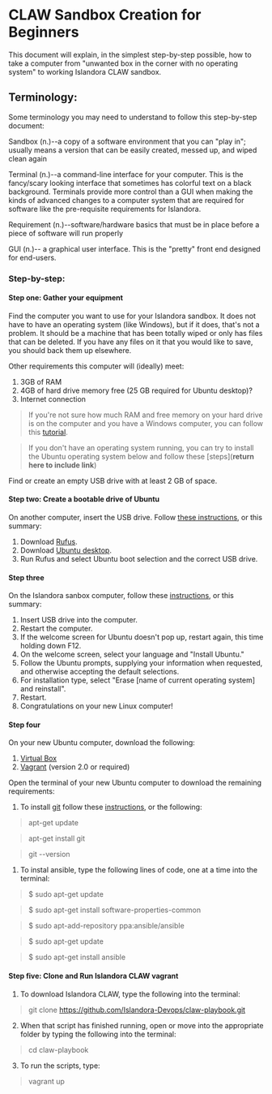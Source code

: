 # CLAW Sandbox Creation for Beginners

This document will explain, in the simplest step-by-step possible, how to take a computer from "unwanted box in the corner with no operating system" to working Islandora CLAW sandbox.

## Terminology:
Some terminology you may need to understand to follow this step-by-step document:

Sandbox (n.)--a copy of a software environment that you can "play in"; usually means a version that can be easily created, 
messed up, and wiped clean again

Terminal (n.)--a command-line interface for your computer. This is the fancy/scary looking interface that sometimes has 
colorful text on a black background. Terminals provide more control than a GUI when making the kinds of advanced changes to
a computer system that are required for software like the pre-requisite requirements for Islandora.

Requirement (n.)--software/hardware basics that must be in place before a piece of software will run properly

GUI (n.)-- a graphical user interface. This is the "pretty" front end designed for end-users.

### Step-by-step:
#### Step one: Gather your equipment

Find the computer you want to use for your Islandora sandbox. It does not have to have an operating system (like Windows),
but if it does, that's not a problem. It should be a machine that has been totally wiped or only has files that can be deleted. If you have any files on it that you would like to save, you should back them up elsewhere. 

  Other requirements this computer will (ideally) meet:
  1. 3GB of RAM
  2. 4GB of hard drive memory free (25 GB required for Ubuntu desktop)?
  3. Internet connection
  
  >If you're not sure how much RAM and free memory on your hard drive is on the computer and you have a Windows computer, you can follow this [tutorial](https://www.computerhope.com/issues/ch000149.htm).

  >If you don't have an operating system running, you can try to install the Ubuntu operating system below and follow these [steps](**return here to include link**)
  
Find or create an empty USB drive with at least 2 GB of space.

#### Step two: Create a bootable drive of Ubuntu

On another computer, insert the USB drive. Follow [these instructions](https://tutorials.ubuntu.com/tutorial/tutorial-create-a-usb-stick-on-windows#0), or this summary:
  1. Download [Rufus](https://rufus.akeo.ie/).
  2. Download [Ubuntu desktop](https://www.ubuntu.com/download/desktop).
  3. Run Rufus and select Ubuntu boot selection and the correct USB drive.

#### Step three

On the Islandora sanbox computer, follow these [instructions](https://tutorials.ubuntu.com/tutorial/tutorial-install-ubuntu-desktop#0), or this summary:
  1. Insert USB drive into the computer.
  2. Restart the computer.
  3. If the welcome screen for Ubuntu doesn't pop up, restart again, this time holding down F12.
  4. On the welcome screen, select your language and "Install Ubuntu."
  4. Follow the Ubuntu prompts, supplying your information when requested, and otherwise accepting the default selections.
  1. For installation type, select "Erase [name of current operating system] and reinstall".
  1. Restart.
  1. Congratulations on your new Linux computer!

#### Step four

On your new Ubuntu computer, download the following:
1. [Virtual Box](https://www.virtualbox.org/)
2. [Vagrant](https://www.vagrantup.com/) (version 2.0 or required)

Open the terminal of your new Ubuntu computer to download the remaining requirements:
1. To install [git](https://git-scm.com/) follow these [instructions](https://www.liquidweb.com/kb/install-git-ubuntu-16-04-lts/), or the following:
>apt-get update

>apt-get install git

>git --version

1. To instal ansible, type the following lines of code, one at a time into the terminal:

>$ sudo apt-get update

>$ sudo apt-get install software-properties-common

>$ sudo apt-add-repository ppa:ansible/ansible

>$ sudo apt-get update

>$ sudo apt-get install ansible

#### Step five: Clone and Run Islandora CLAW vagrant
1. To download Islandora CLAW, type the following into the terminal:

> git clone https://github.com/Islandora-Devops/claw-playbook.git

2. When that script has finished running, open or move into the appropriate folder by typing the following into the terminal:

> cd claw-playbook

3. To run the scripts, type:

> vagrant up

